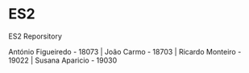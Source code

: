 # ES2
ES2 Reporsitory

António Figueiredo - 18073 |
João Carmo - 18703 |
Ricardo Monteiro - 19022  |
Susana Aparicio - 19030  
